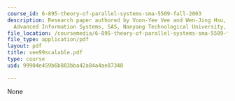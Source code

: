 ```yaml
---
course_id: 6-895-theory-of-parallel-systems-sma-5509-fall-2003
description: Research paper authored by Voon-Yee Vee and Wen-Jing Hsu, Centre for
  Advanced Information Systems, SAS, Nanyang Technological University, Singapore.
file_location: /coursemedia/6-895-theory-of-parallel-systems-sma-5509-fall-2003/99904e459b6b883bba42a84a4ae87348_vee99scalable.pdf
file_type: application/pdf
layout: pdf
title: vee99scalable.pdf
type: course
uid: 99904e459b6b883bba42a84a4ae87348

---
```

None